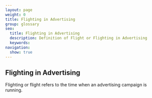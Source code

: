 ```yaml
---
layout: page
weight: 0
title: Flighting in Advertising
group: glossary
seo:
  title: Flighting in Advertising
  description: Definition of Flight or Flighting in Advertising
  keywords: 
navigation:
  show: true
---
```




## Flighting in Advertising 

Flighting or flight refers to the time when an advertising campaign is running. 


